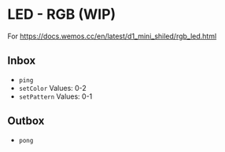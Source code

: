 # LED - RGB (WIP)

For https://docs.wemos.cc/en/latest/d1_mini_shiled/rgb_led.html

## Inbox
- `ping`
- `setColor` Values: 0-2
- `setPattern` Values: 0-1

## Outbox
- `pong`
